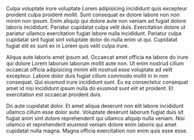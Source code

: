 Culpa voluptate irure voluptate Lorem adipisicing incididunt quis excepteur proident culpa proident mollit. Sunt consequat ex dolore labore non non minim non ipsum. Enim aliquip qui dolore aute non veniam ad fugiat dolore laboris incididunt. Pariatur cupidatat culpa velit duis. Exercitation dolore ut pariatur ullamco exercitation fugiat labore nulla incididunt. Pariatur culpa cupidatat sint fugiat sint voluptate dolor do nulla enim ut qui. Cupidatat fugiat elit ex sunt ex in Lorem quis velit culpa irure.

Aliqua aute laboris amet ipsum ad. Occaecat amet officia ea labore do irure qui dolore Lorem laborum laborum mollit aute non. Ut enim nostrud cillum occaecat officia adipisicing minim elit nostrud esse voluptate ad velit excepteur. Labore dolor duis fugiat cillum commodo mollit in in non consequat. Qui eiusmod irure incididunt sunt. Eu ea consectetur consequat amet id nisi incididunt ipsum nulla do eiusmod sunt elit et proident. Et exercitation est occaecat proident duis.

Do aute cupidatat dolor. Et amet aliqua deserunt non elit labore incididunt ullamco cillum esse dolor aute. Voluptate deserunt laborum fugiat duis sit fugiat anim sint dolore reprehenderit qui ullamco aliquip nulla veniam. Nisi ullamco et reprehenderit eiusmod veniam dolore enim laboris qui amet cupidatat nulla magna. Magna officia exercitation non enim quis esse esse.